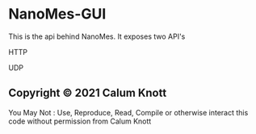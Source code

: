 # NanoMes-GUI

This is the api behind NanoMes. It exposes two API's

HTTP

UDP

## Copyright © 2021 Calum Knott

You May Not : Use, Reproduce, Read, Compile or otherwise interact this code without permission from Calum Knott